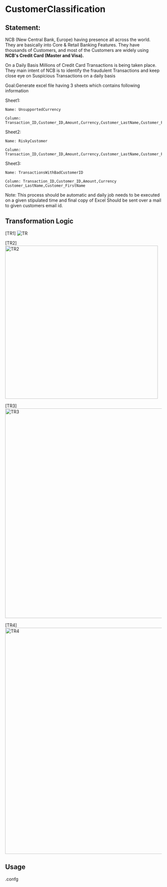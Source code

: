 
# **CustomerClassification**

## Statement:

NCB (New Central Bank, Europe) having presence all across the world. 
They are basically into Core & Retail Banking Features. 
They have thousands of Customers, and most of the Customers are widely using **NCB's Credit Card (Master and Visa).**

On a Daily Basis Millions of Credit Card Transactions is being taken place.
They main intent of NCB is to identify the fraudulent Transactions and keep close eye on 
Suspicious Transactions on a daily basis


Goal:Generate excel file having 3 sheets which contains following information


Sheet1:
```
Name: UnsupportedCurrency

Column: Transaction_ID,Customer_ID,Amount,Currency,Customer_LastName,Customer_FirstName

```


Sheet2:
```
Name: RiskyCustomer

Column: Transaction_ID,Customer_ID,Amount,Currency,Customer_LastName,Customer_FirstName
```

Sheet3:
```
Name: TransactionsWithBadCustomerID

Column: Transaction_ID,Customer_ID,Amount,Currency Customer_LastName,Customer_FirstName
```
Note: This process should be automatic and daily job needs to be executed on a given stipulated time and final copy of Excel Should be sent over a mail to given customers email id.

## Transformation Logic

[TR1] ![TR](https://user-images.githubusercontent.com/42655809/120060904-09ebf800-c078-11eb-8e74-5c6b7a23b390.png)

[TR2] <img width="491" alt="TR2" src="https://user-images.githubusercontent.com/42655809/120060743-1d4a9380-c077-11eb-9d1c-94255a9d976f.png">

[TR3] <img width="672" alt="TR3" src="https://user-images.githubusercontent.com/42655809/120060779-4cf99b80-c077-11eb-8e7a-5e2b9e8027e7.png">

[TR4] <img width="725" alt="TR4" src="https://user-images.githubusercontent.com/42655809/120060767-3c492580-c077-11eb-94d2-b443ce398863.png"> 

## Usage
.confg

